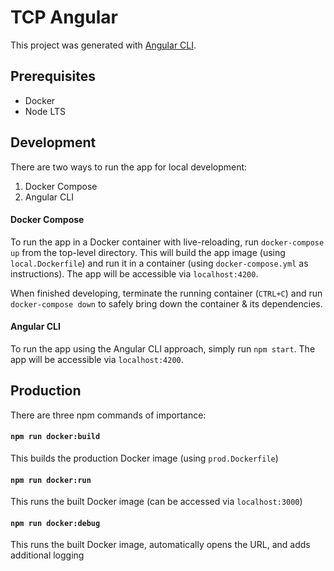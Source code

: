# TCP Angular

This project was generated with [Angular CLI](https://github.com/angular/angular-cli).

## Prerequisites

- Docker
- Node LTS

## Development

There are two ways to run the app for local development:

1. Docker Compose
2. Angular CLI

#### Docker Compose

To run the app in a Docker container with live-reloading, run `docker-compose up` from the top-level directory. This will build the app image (using `local.Dockerfile`) and run it in a container (using `docker-compose.yml` as instructions). The app will be accessible via `localhost:4200`.

When finished developing, terminate the running container (`CTRL+C`) and run `docker-compose down` to safely bring down the container & its dependencies.

#### Angular CLI

To run the app using the Angular CLI approach, simply run `npm start`. The app will be accessible via `localhost:4200`.

## Production

There are three npm commands of importance:

#### `npm run docker:build`

This builds the production Docker image (using `prod.Dockerfile`)

#### `npm run docker:run`

This runs the built Docker image (can be accessed via `localhost:3000`)

#### `npm run docker:debug` 

This runs the built Docker image, automatically opens the URL, and adds additional logging
